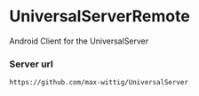 # UniversalServerRemote
Android Client for the UniversalServer

### Server url  
`https://github.com/max-wittig/UniversalServer`
